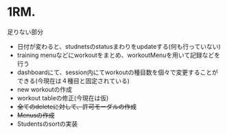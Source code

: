 # 1RM.

足りない部分

- 日付が変わると、studnetsのstatusまわりをupdateする(何も行っていない)
- training menuなどにworkoutをまとめ、workoutMenuを用いて記録などを行う
- dashboardにて、session内にてworkoutの種目数を個々で変更することができる(今現在は４種目と固定されている)
- new workoutの作成
- workout tableの修正(今現在は仮)
- ~~全てのdeleteに対して、許可モーダルの作成~~
- ~~Menusの作成~~
- Studentsのsortの実装
